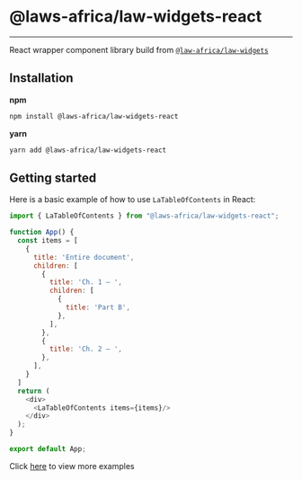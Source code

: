 # @laws-africa/law-widgets-react
<hr>

React wrapper component library build from [`@law-africa/law-widgets`](../../core/README.md)

## Installation
**npm**
```bash
npm install @laws-africa/law-widgets-react
```

**yarn**
```bash
yarn add @laws-africa/law-widgets-react
```

## Getting started

Here is a basic example of how to use `LaTableOfContents` in React:

```js
import { LaTableOfContents } from "@laws-africa/law-widgets-react";

function App() {
  const items = [
    {
      title: 'Entire document',
      children: [
        {
          title: 'Ch. 1 – ',
          children: [
            {
              title: 'Part B',
            },
          ],
        },
        {
          title: 'Ch. 2 – ',
        },
      ],
    }
  ]
  return (
    <div>
      <LaTableOfContents items={items}/>
    </div>
  );
}

export default App;
```

Click [here](../../core/README.md#Components) to view more examples



